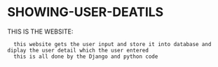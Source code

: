 # SHOWING-USER-DEATILS

THIS IS THE WEBSITE:



      this website gets the user input and store it into database and diplay the user detail which the user entered 
      this is all done by the Django and python code
